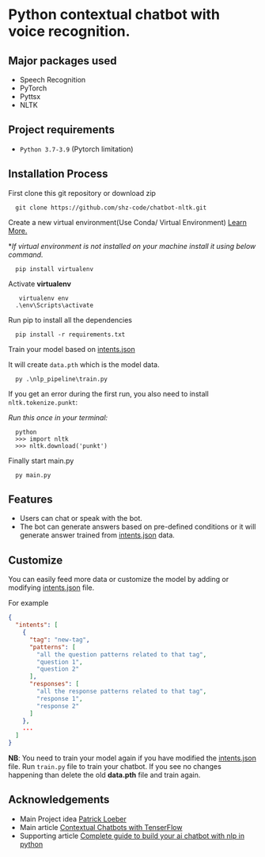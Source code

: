 # Python contextual chatbot with voice recognition.

## Major packages used
- Speech Recognition
- PyTorch
- Pyttsx
- NLTK

## Project requirements
- `Python 3.7-3.9` (Pytorch limitation)

## Installation Process

First clone this git repository or download zip
```console
  git clone https://github.com/shz-code/chatbot-nltk.git
```
Create a new virtual environment(Use Conda/ Virtual Environment) [Learn More.](https://docs.python.org/3/library/venv.html#:~:text=A%20virtual%20environment%20is%20created,the%20virtual%20environment%20are%20available.)

**If virtual environment is not installed on your machine install it using below command.*
```console
  pip install virtualenv
```
Activate **virtualenv**
```console
   virtualenv env
  .\env\Scripts\activate  
```
Run pip to install all the dependencies
```console
  pip install -r requirements.txt
```
Train your model based on [intents.json](https://github.com/shz-code/chatbot-nltk/blob/master/nlp_pipeline/training%20data/intents.json)

It will create `data.pth` which is the model data.

```console
  py .\nlp_pipeline\train.py
```
If you get an error during the first run, you also need to install `nltk.tokenize.punkt`:

*Run this once in your terminal:*

```console
  python
  >>> import nltk
  >>> nltk.download('punkt')
```
Finally start main.py
```console
  py main.py
```

## Features
- Users can chat or speak with the bot.
- The bot can generate answers based on pre-defined conditions or it will generate answer trained from [intents.json](https://github.com/shz-code/chatbot-nltk/blob/master/nlp_pipeline/training%20data/intents.json) data.
## Customize
You can easily feed more data or customize the model by adding or modifying [intents.json](https://github.com/shz-code/chatbot-nltk/blob/master/nlp_pipeline/training%20data/intents.json) file.

For example
```json
{
  "intents": [
    {
      "tag": "new-tag",
      "patterns": [
        "all the question patterns related to that tag",
        "question 1",
        "question 2"
      ],
      "responses": [
        "all the response patterns related to that tag",
        "response 1",
        "response 2"
      ]
    },
    ...
  ]
}
```
**NB**: You need to train your model again if you have modified the [intents.json](https://github.com/shz-code/chatbot-nltk/blob/master/nlp_pipeline/training%20data/intents.json) file. Run `train.py` file to train your chatbot. If you see no changes happening than delete the old **data.pth** file and train again.



## Acknowledgements
- Main Project idea [Patrick Loeber](https://github.com/patrickloeber/pytorch-chatbot)
- Main article [Contextual Chatbots with TenserFlow](https://chatbotsmagazine.com/contextual-chat-bots-with-tensorflow-4391749d0077) 
- Supporting article [Complete guide to build your ai chatbot with nlp in python](https://www.analyticsvidhya.com/blog/2021/10/complete-guide-to-build-your-ai-chatbot-with-nlp-in-python/)
